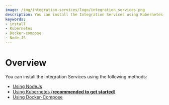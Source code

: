 ```yaml
---
image: /img/integration-services/logo/integration_services.png
description: You can install the Integration Services using Kubernetes, Docker-Compose or NodeJs. 
keywords:
- install
- Kubernetes
- Docker-compose
- Node-JS
---
```


# Overview

You can install the Integration Services using the following methods: 

* [Using NodeJs](installation/nodejs/)
* [Using Kubernetes (**recommended to get started**)](installation/docker_compose/)
* [Using Docker-Compose](installation/docker_compose/)
